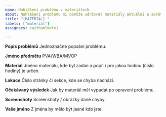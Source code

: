 ```yaml
---
name: Nahlášení problému v materiálech
about: Nahlášení problému mi pomůže udržovat materiály aktuální a správné pro budoucí generace.
title: "[MATERIÁL] "
labels: ["materiál"]
assignees: cajthamlmatej

---
```


**Popis problémů**
Jednoznačné popsání problému.

**Jméno předmětu**
PVA/WBA/MVOP

**Materiál**
Jméno materiálu, kde byl zadán a popř. i pro jakou hodinu (číslo hodiny) je určen.

**Lokace**
Číslo stránky či sekce, kde se chyba nachází.

**Očekávaný výsledek**
Jak by materiál měl vypadat po opravení problému.

**Screenshoty**
Screenshoty / obrázky dané chyby.

**Vaše jméno**
Z jména by mělo být jasné kdo jste.